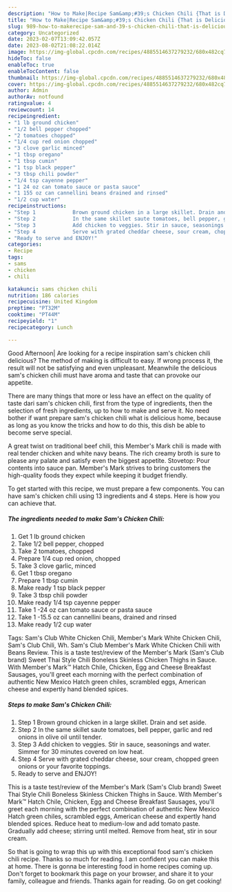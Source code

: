 ```yaml
---
description: "How to Make|Recipe Sam&amp;#39;s Chicken Chili {That is Delicious"
title: "How to Make|Recipe Sam&amp;#39;s Chicken Chili {That is Delicious"
slug: 989-how-to-makerecipe-sam-and-39-s-chicken-chili-that-is-delicious
category: Uncategorized
date: 2023-02-07T13:09:42.057Z
date: 2023-08-02T21:08:22.014Z
image: https://img-global.cpcdn.com/recipes/4885514637279232/680x482cq70/sams-chicken-chili-recipe-main-photo.jpg
hideToc: false
enableToc: true
enableTocContent: false
thumbnail: https://img-global.cpcdn.com/recipes/4885514637279232/680x482cq70/sams-chicken-chili-recipe-main-photo.jpg
cover: https://img-global.cpcdn.com/recipes/4885514637279232/680x482cq70/sams-chicken-chili-recipe-main-photo.jpg
author: Admin
authorAv: notfound
ratingvalue: 4
reviewcount: 14
recipeingredient:
- "1 lb ground chicken"
- "1/2 bell pepper chopped"
- "2 tomatoes chopped"
- "1/4 cup red onion chopped"
- "3 clove garlic minced"
- "1 tbsp oregano"
- "1 tbsp cumin"
- "1 tsp black pepper"
- "3 tbsp chili powder"
- "1/4 tsp cayenne pepper"
- "1 24 oz can tomato sauce or pasta sauce"
- "1 155 oz can cannellini beans drained and rinsed"
- "1/2 cup water"
recipeinstructions:
- "Step 1            Brown ground chicken in a large skillet. Drain and set aside."
- "Step 2            In the same skillet saute tomatoes, bell pepper, garlic and red onions in olive oil until tender."
- "Step 3            Add chicken to veggies. Stir in sauce, seasonings and water. Simmer for 30 minutes covered on low heat."
- "Step 4            Serve with grated cheddar cheese, sour cream, chopped green onions or your favorite toppings."
- "Ready to serve and ENJOY!"
categories:
- Recipe
tags:
- sams
- chicken
- chili

katakunci: sams chicken chili 
nutrition: 186 calories
recipecuisine: United Kingdom
preptime: "PT32M"
cooktime: "PT44M"
recipeyield: "1"
recipecategory: Lunch

---
```



Good Afternoon| Are looking for a recipe inspiration sam&#39;s chicken chili delicious? The method of making is difficult to easy. If wrong process it, the result will not be satisfying and even unpleasant. Meanwhile the delicious sam&#39;s chicken chili must have aroma and taste that can provoke our appetite.






There are many things that more or less have an effect on the quality of taste dari sam&#39;s chicken chili, first from the type of ingredients, then the selection of fresh ingredients, up to how to make and serve it. No need bother if want prepare sam&#39;s chicken chili what is delicious home, because as long as you know the tricks and how to do this, this dish be able to become serve  special.


A great twist on traditional beef chili, this Member&#39;s Mark chili is made with real tender chicken and white navy beans. The rich creamy broth is sure to please any palate and satisfy even the biggest appetite. Stovetop: Pour contents into sauce pan. Member&#39;s Mark strives to bring customers the high-quality foods they expect while keeping it budget friendly.


To get started with this recipe, we must prepare a few components. You can have sam&#39;s chicken chili using 13 ingredients and 4 steps. Here is how you can achieve that.

<!--inarticleads1-->

##### The ingredients needed to make Sam&#39;s Chicken Chili:

1. Get 1 lb ground chicken
1. Take 1/2 bell pepper, chopped
1. Take 2 tomatoes, chopped
1. Prepare 1/4 cup red onion, chopped
1. Take 3 clove garlic, minced
1. Get 1 tbsp oregano
1. Prepare 1 tbsp cumin
1. Make ready 1 tsp black pepper
1. Take 3 tbsp chili powder
1. Make ready 1/4 tsp cayenne pepper
1. Take 1 -24 oz can tomato sauce or pasta sauce
1. Take 1 -15.5 oz can cannellini beans, drained and rinsed
1. Make ready 1/2 cup water


Tags: Sam&#39;s Club White Chicken Chili, Member&#39;s Mark White Chicken Chili, Sam&#39;s Club Chili, Wh. Sam&#39;s Club Member&#39;s Mark White Chicken Chili with Beans Review. This is a taste test/review of the Member&#39;s Mark (Sam&#39;s Club brand) Sweet Thai Style Chili Boneless Skinless Chicken Thighs in Sauce. With Member&#39;s Mark™ Hatch Chile, Chicken, Egg and Cheese Breakfast Sausages, you&#39;ll greet each morning with the perfect combination of authentic New Mexico Hatch green chiles, scrambled eggs, American cheese and expertly hand blended spices. 

<!--inarticleads2-->

##### Steps to make Sam&#39;s Chicken Chili:

1. Step 1            Brown ground chicken in a large skillet. Drain and set aside.
1. Step 2            In the same skillet saute tomatoes, bell pepper, garlic and red onions in olive oil until tender.
1. Step 3            Add chicken to veggies. Stir in sauce, seasonings and water. Simmer for 30 minutes covered on low heat.
1. Step 4            Serve with grated cheddar cheese, sour cream, chopped green onions or your favorite toppings.
1. Ready to serve and ENJOY!

This is a taste test/review of the Member&#39;s Mark (Sam&#39;s Club brand) Sweet Thai Style Chili Boneless Skinless Chicken Thighs in Sauce. With Member&#39;s Mark™ Hatch Chile, Chicken, Egg and Cheese Breakfast Sausages, you&#39;ll greet each morning with the perfect combination of authentic New Mexico Hatch green chiles, scrambled eggs, American cheese and expertly hand blended spices. Reduce heat to medium-low and add tomato paste. Gradually add cheese; stirring until melted. Remove from heat, stir in sour cream. 

So that is going to wrap this up with this exceptional food sam&#39;s chicken chili recipe. Thanks so much for reading. I am confident you can make this at home. There is gonna be interesting food in home recipes coming up. Don't forget to bookmark this page on your browser, and share it to your family, colleague and friends. Thanks again for reading. Go on get cooking!

